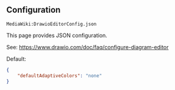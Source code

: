 ## Configuration

`MediaWiki:DrawioEditorConfig.json`

This page provides JSON configuration.

See: https://www.drawio.com/doc/faq/configure-diagram-editor

Default:
```json
{
	"defaultAdaptiveColors": "none"
}
```
